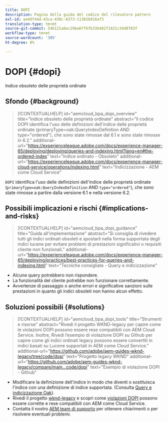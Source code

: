 ```yaml
---
title: DOPI
description: Pagina della guida del codice del rilevatore pattern
exl-id: ae4df44d-43ca-438c-8373-11381b916af3
translation-type: tm+mt
source-git-commit: 54b121a6ec29ba6ff6fb33b402f1821c34d0763f
workflow-type: tm+mt
source-wordcount: '305'
ht-degree: 0%

---
```


# DOPI {#dopi}

Indice obsoleto delle proprietà ordinate

## Sfondo {#background}

>[!CONTEXTUALHELP]
>id="aemcloud_bpa_dopi_overview"
>title="Indice obsoleto delle proprietà ordinate"
>abstract="Il codice DOPI identifica l&#39;uso delle definizioni dell&#39;indice delle proprietà ordinate (primaryType=oak:QueryIndexDefinition AND type=&quot;ordered&quot;), che sono state rimosse dal 6.1 e sono state rimosse in 6.2."
>additional-url="https://experienceleague.adobe.com/docs/experience-manager-65/deploying/deploying/queries-and-indexing.html?lang=en#the-ordered-index" text="Indice ordinato - Obsoleto"
>additional-url="https://experienceleague.adobe.com/docs/experience-manager-cloud-service/operations/indexing.html" text="Indicizzazione - AEM come Cloud Service"

`DOPI` identifica l&#39;uso delle definizioni dell&#39;indice delle proprietà ordinate (`primaryType=oak:QueryIndexDefinition` AND  `type="ordered"`), che sono state rimosse a partire dalla versione 6.1 e nella versione 6.2.

## Possibili implicazioni e rischi {#implications-and-risks}

>[!CONTEXTUALHELP]
>id="aemcloud_bpa_dopi_guidance"
>title="Guida all&#39;implementazione"
>abstract="Si consiglia di rivedere tutti gli indici ordinati obsoleti e spostarli nella forma supportata degli indici lucene per evitare problemi di prestazioni significativi o requisiti cliente non funzionali."
>additional-url="https://experienceleague.adobe.com/docs/experience-manager-65/deploying/practices/best-practices-for-queries-and-indexing.html" text="Tecniche consigliate - Query e indicizzazione"

* Alcune query potrebbero non rispondere.
* La funzionalità del cliente potrebbe non funzionare correttamente.
* Avvertenze di passaggio o anche errori e significative sanzioni sulle prestazioni in quanto gli indici obsoleti non hanno alcun effetto.

## Soluzioni possibili {#solutions}

>[!CONTEXTUALHELP]
>id="aemcloud_bpa_dopi_tools"
>title="Strumenti e risorse"
>abstract="Rivedi il progetto WKND-legacy per capire come le violazioni DOPI possono essere rese compatibili con AEM Cloud Service. Inoltre, Rivedi l’esempio di violazione DOPI su Github per capire come gli indici ordinati legacy possono essere convertiti in indici basati su Lucene supportati in AEM come Cloud Service."
>additional-url="https://github.com/adobe/aem-guides-wknd-legacy/tree/code/dopi" text="Progetto legacy WKND"
>additional-url="https://github.com/adobe/aem-guides-wknd-legacy/compare/main...code/dopi" text="Esempio di violazione DOPI - Github"

* Modificare la definizione dell&#39;indice in modo che diventi o sostituisca l&#39;indice con una definizione di indice supportata. (Consulta [Query e indicizzazione Oak](https://experienceleague.adobe.com/docs/experience-manager-65/deploying/deploying/queries-and-indexing.html)).
* Rivedi il progetto [wknd-legacy](https://github.com/adobe/aem-guides-wknd-legacy/tree/code/dopi) e scopri come [violazioni DOPI](https://github.com/adobe/aem-guides-wknd-legacy/compare/main...code/dopi) possono essere corrette e rese compatibili con AEM come Cloud Service.
* Contatta il nostro [AEM team di supporto](https://helpx.adobe.com/enterprise/using/support-for-experience-cloud.html) per ottenere chiarimenti o per risolvere eventuali problemi.
